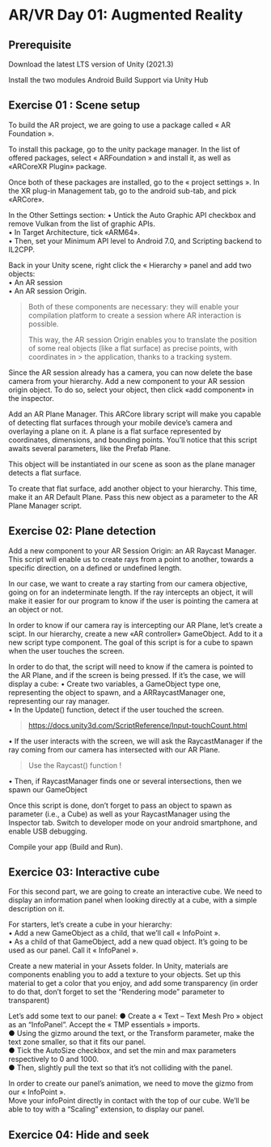 # AR/VR Day 01: Augmented Reality

## Prerequisite

Download the latest LTS version of Unity (2021.3)

Install the two modules Android Build Support via Unity Hub

## Exercise 01 : Scene setup

To build the AR project, we are going to use a package called « AR Foundation ».

To install this package, go to the unity package manager. In the list of offered packages, select « ARFoundation » and install it, as well as «ARCoreXR Plugin» package.

Once both of these packages are installed, go to the « project settings ».
In the XR plug-in Management tab, go to the android sub-tab, and pick «ARCore».

In the Other Settings section:
• Untick the Auto Graphic API checkbox and remove
Vulkan from the list of graphic APIs.  
• In Target Architecture, tick «ARM64».  
• Then, set your Minimum API level to Android 7.0,
and Scripting backend to IL2CPP.  

Back in your Unity scene, right click the « Hierarchy » panel and add two objects:  
• An AR session  
• An AR session Origin.  

> Both of these components are necessary: they will enable your compilation platform to create a session where AR interaction is possible.
>
> This way, the AR session Origin enables you to translate the position of some real objects (like a flat surface) as precise points, with coordinates in > the application, thanks to a tracking system.

Since the AR session already has a camera, you can now delete the base camera from your hierarchy.
Add a new component to your AR session origin object. To do so, select your object, then click «add component» in the inspector.

Add an AR Plane Manager. This ARCore library script will make you capable of detecting flat surfaces through your mobile device’s camera and overlaying a plane on it.
A plane is a flat surface represented by coordinates, dimensions, and bounding points.
You’ll notice that this script awaits several parameters, like the Prefab Plane.

This object will be instantiated in our scene as soon as the plane manager detects a flat surface.

To create that flat surface, add another object to your hierarchy. This time, make it an AR Default Plane.
Pass this new object as a parameter to the AR Plane Manager script.

## Exercise 02: Plane detection

Add a new component to your AR Session Origin: an AR Raycast Manager. This script will enable us to create rays from a point to another, towards a specific direction, on a defined or undefined length.

In our case, we want to create a ray starting from our camera objective, going on for an indeterminate length.
If the ray intercepts an object, it will make it easier for our program to know if the user is pointing the camera at an object or not.

In order to know if our camera ray is intercepting our AR Plane, let’s create a scipt.
In our hierarchy, create a new «AR controller» GameObject.
Add to it a new script type component. The goal of this script is for a cube to spawn when the user touches the screen.

In order to do that, the script will need to know if the camera is pointed to the AR Plane, and if the screen is
being pressed. If it’s the case, we will display a cube:
• Create two variables, a GameObject type one, representing the object to spawn, and a ARRaycastManager one, representing our ray manager.  
• In the Update() function, detect if the user touched the screen.  

> https://docs.unity3d.com/ScriptReference/Input-touchCount.html  

• If the user interacts with the screen, we will ask the RaycastManager if the ray coming from our camera has intersected with our AR Plane.  

> Use the Raycast() function !  

• Then, if RaycastManager finds one or several intersections, then we spawn our GameObject  

Once this script is done, don’t forget to pass an object to spawn as parameter (i.e., a Cube) as well as your RaycastManager using the Inspector tab.
Switch to developer mode on your android smartphone, and enable USB debugging.

Compile your app (Build and Run).

## Exercice 03: Interactive cube 

For this second part, we are going to create an interactive cube. We need to display an information panel when looking directly at a cube, with a simple description on it.

For starters, let’s create a cube in your hierarchy:  
• Add a new GameObject as a child, that we’ll call « InfoPoint ».  
• As a child of that GameObject, add a new quad object. It’s going to be used as our panel. Call it « InfoPanel ».  

Create a new material in your Assets folder. In Unity, materials are components enabling you to add a texture to your objects.
Set up this material to get a color that you enjoy, and add some transparency (in order to do that, don’t forget to set the “Rendering mode” parameter to transparent)

Let’s add some text to our panel:
● Create a « Text – Text Mesh Pro » object as an “InfoPanel”. Accept the « TMP essentials » imports.  
● Using the gizmo around the text, or the Transform parameter, make the text zone smaller, so that it fits our panel.  
● Tick the AutoSize checkbox, and set the min and max parameters respectively to 0 and 1000.  
● Then, slightly pull the text so that it’s not colliding with the panel.  

In order to create our panel’s animation, we need to move the gizmo from our « InfoPoint ».  
Move your infoPoint directly in contact with the top of our cube. We’ll be able to toy with a “Scaling” extension, to display our panel.

## Exercice 04: Hide and seek
